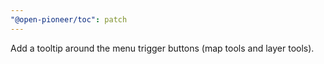 ```yaml
---
"@open-pioneer/toc": patch
---
```


Add a tooltip around the menu trigger buttons (map tools and layer tools).
